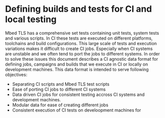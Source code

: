 # Defining builds and tests for CI and local testing
Mbed TLS has a comprehensive set tests containing unit tests, system tests and various scripts. In CI these tests are executed on different platforms, toolchains and build configurations. This large scale of tests and execution variations makes it difficult to create CI jobs. Especially when CI systems are unstable and we often tend to port the jobs to different systems. In order to solve these issues this document describes a CI agnostic data format for defining jobs, campaigns and builds that we execute in CI or locally on development machines. This data format is intended to serve following objectives:
- Separating CI scripts and Mbed TLS test scripts
- Ease of porting CI jobs to different CI systems
- Data driven CI jobs for consistent testing accross CI systems and development machines.
- Modular data for ease of creating different jobs
- Consistent execution of CI tests on develoopment machines for 
